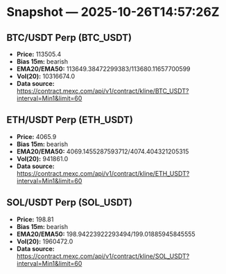 # Snapshot — 2025-10-26T14:57:26Z

## BTC/USDT Perp (BTC_USDT)
- **Price:** 113505.4
- **Bias 15m:** bearish
- **EMA20/EMA50:** 113649.38472299383/113680.11657700599
- **Vol(20):** 10316674.0
- **Data source:** https://contract.mexc.com/api/v1/contract/kline/BTC_USDT?interval=Min1&limit=60

## ETH/USDT Perp (ETH_USDT)
- **Price:** 4065.9
- **Bias 15m:** bearish
- **EMA20/EMA50:** 4069.1455287593712/4074.404321205315
- **Vol(20):** 941861.0
- **Data source:** https://contract.mexc.com/api/v1/contract/kline/ETH_USDT?interval=Min1&limit=60

## SOL/USDT Perp (SOL_USDT)
- **Price:** 198.81
- **Bias 15m:** bearish
- **EMA20/EMA50:** 198.94223922293494/199.01885945845555
- **Vol(20):** 1960472.0
- **Data source:** https://contract.mexc.com/api/v1/contract/kline/SOL_USDT?interval=Min1&limit=60
